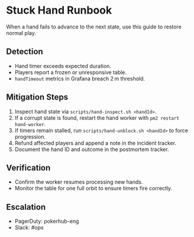 # Stuck Hand Runbook

When a hand fails to advance to the next state, use this guide to restore normal play.

## Detection
- Hand timer exceeds expected duration.
- Players report a frozen or unresponsive table.
- `handTimeout` metrics in Grafana breach 2 m threshold.

## Mitigation Steps
1. Inspect hand state via `scripts/hand-inspect.sh <handId>`.
2. If a corrupt state is found, restart the hand worker with `pm2 restart hand-worker`.
3. If timers remain stalled, run `scripts/hand-unblock.sh <handId>` to force progression.
4. Refund affected players and append a note in the incident tracker.
5. Document the hand ID and outcome in the postmortem tracker.

## Verification
- Confirm the worker resumes processing new hands.
- Monitor the table for one full orbit to ensure timers fire correctly.

## Escalation
- PagerDuty: pokerhub-eng
- Slack: #ops
